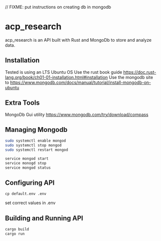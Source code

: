 // FIXME: put instructions on creating db in mongodb

# acp_research 
acp_research is an API built with Rust and MongoDb to store and analyze data.

## Installation
Tested is using an LTS Ubuntu OS
Use the rust book guide https://doc.rust-lang.org/book/ch01-01-installation.html#installation
Use the mongodb site to https://www.mongodb.com/docs/manual/tutorial/install-mongodb-on-ubuntu

## Extra Tools
MongoDb Gui utility https://www.mongodb.com/try/download/compass 

## Managing Mongodb 
```bash
sudo systemctl enable mongod
sudo systemctl stop mongod
sudo systemctl restart mongod

service mongod start
service monogd stop
service mongod status
```

## Configuring API
```
cp default.env .env
```
set correct values in .env

## Building and Running API
```bash
cargo build
cargo run
```
